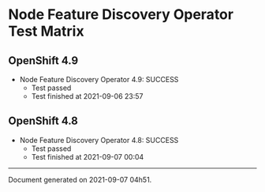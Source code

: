 
Node Feature Discovery Operator Test Matrix
===========================================

OpenShift 4.9
-------------


* Node Feature Discovery Operator 4.9: SUCCESS
  - Test passed
  - Test finished at 2021-09-06 23:57

OpenShift 4.8
-------------


* Node Feature Discovery Operator 4.8: SUCCESS
  - Test passed
  - Test finished at 2021-09-07 00:04


---
Document generated on 2021-09-07 04h51.
